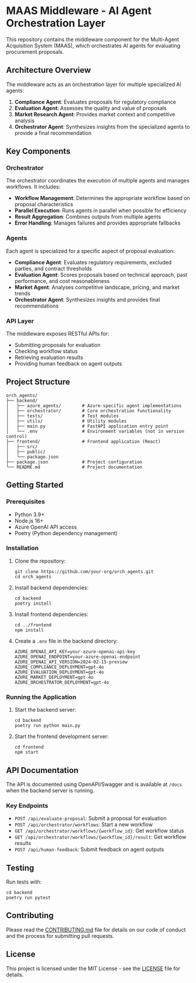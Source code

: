# MAAS Middleware - AI Agent Orchestration Layer

This repository contains the middleware component for the Multi-Agent Acquisition System (MAAS), which orchestrates AI agents for evaluating procurement proposals.

## Architecture Overview

The middleware acts as an orchestration layer for multiple specialized AI agents:

1. **Compliance Agent**: Evaluates proposals for regulatory compliance
2. **Evaluation Agent**: Assesses the quality and value of proposals
3. **Market Research Agent**: Provides market context and competitive analysis
4. **Orchestrator Agent**: Synthesizes insights from the specialized agents to provide a final recommendation

## Key Components

### Orchestrator

The orchestrator coordinates the execution of multiple agents and manages workflows. It includes:

- **Workflow Management**: Determines the appropriate workflow based on proposal characteristics
- **Parallel Execution**: Runs agents in parallel when possible for efficiency
- **Result Aggregation**: Combines outputs from multiple agents
- **Error Handling**: Manages failures and provides appropriate fallbacks

### Agents

Each agent is specialized for a specific aspect of proposal evaluation:

- **Compliance Agent**: Evaluates regulatory requirements, excluded parties, and contract thresholds
- **Evaluation Agent**: Scores proposals based on technical approach, past performance, and cost reasonableness
- **Market Agent**: Analyses competitive landscape, pricing, and market trends
- **Orchestrator Agent**: Synthesizes insights and provides final recommendations

### API Layer

The middleware exposes RESTful APIs for:

- Submitting proposals for evaluation
- Checking workflow status
- Retrieving evaluation results
- Providing human feedback on agent outputs

## Project Structure

```
orch_agents/
├── backend/
│   ├── azure_agents/        # Azure-specific agent implementations
│   ├── orchestrator/        # Core orchestration functionality
│   ├── tests/               # Test modules
│   ├── utils/               # Utility modules
│   ├── main.py              # FastAPI application entry point
│   └── .env                 # Environment variables (not in version control)
├── frontend/                # Frontend application (React)
│   ├── src/
│   ├── public/
│   └── package.json
├── package.json             # Project configuration
└── README.md                # Project documentation
```

## Getting Started

### Prerequisites

- Python 3.9+
- Node.js 16+
- Azure OpenAI API access
- Poetry (Python dependency management)

### Installation

1. Clone the repository:
   ```
   git clone https://github.com/your-org/orch_agents.git
   cd orch_agents
   ```

2. Install backend dependencies:
   ```
   cd backend
   poetry install
   ```

3. Install frontend dependencies:
   ```
   cd ../frontend
   npm install
   ```

4. Create a `.env` file in the backend directory:
   ```
   AZURE_OPENAI_API_KEY=your-azure-openai-api-key
   AZURE_OPENAI_ENDPOINT=your-azure-openai-endpoint
   AZURE_OPENAI_API_VERSION=2024-02-15-preview
   AZURE_COMPLIANCE_DEPLOYMENT=gpt-4o
   AZURE_EVALUATION_DEPLOYMENT=gpt-4o
   AZURE_MARKET_DEPLOYMENT=gpt-4o
   AZURE_ORCHESTRATOR_DEPLOYMENT=gpt-4o
   ```

### Running the Application

1. Start the backend server:
   ```
   cd backend
   poetry run python main.py
   ```

2. Start the frontend development server:
   ```
   cd frontend
   npm start
   ```

## API Documentation

The API is documented using OpenAPI/Swagger and is available at `/docs` when the backend server is running.

### Key Endpoints

- `POST /api/evaluate-proposal`: Submit a proposal for evaluation
- `POST /api/orchestrator/workflows`: Start a new workflow
- `GET /api/orchestrator/workflows/{workflow_id}`: Get workflow status
- `GET /api/orchestrator/workflows/{workflow_id}/result`: Get workflow results
- `POST /api/human-feedback`: Submit feedback on agent outputs

## Testing

Run tests with:

```
cd backend
poetry run pytest
```

## Contributing

Please read the [CONTRIBUTING.md](CONTRIBUTING.md) file for details on our code of conduct and the process for submitting pull requests.

## License

This project is licensed under the MIT License - see the [LICENSE](LICENSE) file for details.